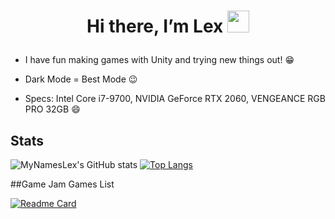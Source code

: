 # <p align="center"> Hi there, I’m Lex <img src="https://media.giphy.com/media/hvRJCLFzcasrR4ia7z/giphy.gif" width="35px"> </p>

- I have fun making games with Unity and trying new things out! :grin:

- Dark Mode = Best Mode :wink:

- Specs: Intel Core i7-9700, NVIDIA GeForce RTX 2060, VENGEANCE RGB PRO 32GB :smile:

## Stats

![MyNamesLex's GitHub stats](https://github-readme-stats.vercel.app/api?username=MyNamesLex&theme=midnight-purple&show_icons=true&hide=prs)
[![Top Langs](https://github-readme-stats.vercel.app/api/top-langs/?username=MyNamesLex&layout=compact&theme=midnight-purple&hide=shaderlab,asp.net,cython,&langs_count=6)](https://github.com/anuraghazra/github-readme-stats)

##Game Jam Games List

[![Readme Card](https://github-readme-stats.vercel.app/api/pin/?username=MyNamesLex&repo=All-Jam-Games)](https://github.com/anuraghazra/github-readme-stats)
